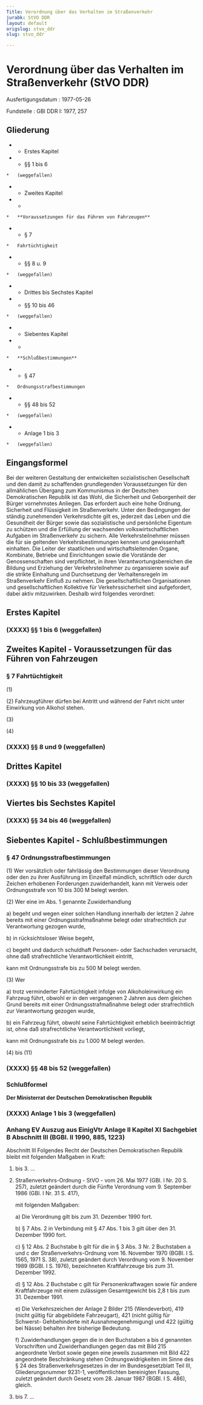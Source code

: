 ```yaml
---
Title: Verordnung über das Verhalten im Straßenverkehr
jurabk: StVO DDR
layout: default
origslug: stvo_ddr
slug: stvo_ddr

---
```


# Verordnung über das Verhalten im Straßenverkehr (StVO DDR)

Ausfertigungsdatum
:   1977-05-26

Fundstelle
:   GBl DDR I: 1977, 257



## Gliederung


*    *   Erstes Kapitel


*    *   §§ 1 bis 6

    *   (weggefallen)


*    *   Zweites Kapitel


*    *
    *   **Voraussetzungen für das Führen von Fahrzeugen**


*    *   § 7

    *   Fahrtüchtigkeit


*    *   §§ 8 u. 9

    *   (weggefallen)


*    *   Drittes bis Sechstes Kapitel


*    *   §§ 10 bis 46

    *   (weggefallen)


*    *   Siebentes Kapitel


*    *
    *   **Schlußbestimmungen**


*    *   § 47

    *   Ordnungsstrafbestimmungen


*    *   §§ 48 bis 52

    *   (weggefallen)


*    *   Anlage 1 bis 3

    *   (weggefallen)





## Eingangsformel

Bei der weiteren Gestaltung der entwickelten sozialistischen
Gesellschaft und den damit zu schaffenden grundlegenden
Voraussetzungen für den allmählichen Übergang zum Kommunismus in der
Deutschen Demokratischen Republik ist das Wohl, die Sicherheit und
Geborgenheit der Bürger vornehmstes Anliegen. Das erfordert auch eine
hohe Ordnung, Sicherheit und Flüssigkeit im Straßenverkehr. Unter den
Bedingungen der ständig zunehmenden Verkehrsdichte gilt es, jederzeit
das Leben und die Gesundheit der Bürger sowie das sozialistische und
persönliche Eigentum zu schützen und die Erfüllung der wachsenden
volkswirtschaftlichen Aufgaben im Straßenverkehr zu sichern.
Alle Verkehrsteilnehmer müssen die für sie geltenden
Verkehrsbestimmungen kennen und gewissenhaft einhalten. Die Leiter der
staatlichen und wirtschaftsleitenden Organe, Kombinate, Betriebe und
Einrichtungen sowie die Vorstände der Genossenschaften sind
verpflichtet, in ihren Verantwortungsbereichen die Bildung und
Erziehung der Verkehrsteilnehmer zu organisieren sowie auf die strikte
Einhaltung und Durchsetzung der Verhaltensregeln im Straßenverkehr
Einfluß zu nehmen. Die gesellschaftlichen Organisationen und
gesellschaftlichen Kollektive für Verkehrssicherheit sind
aufgefordert, dabei aktiv mitzuwirken.
Deshalb wird folgendes verordnet:


## Erstes Kapitel



### (XXXX) §§ 1 bis 6 (weggefallen)



## Zweites Kapitel - Voraussetzungen für das Führen von Fahrzeugen



### § 7 Fahrtüchtigkeit

(1)

(2) Fahrzeugführer dürfen bei Antritt und während der Fahrt nicht
unter Einwirkung von Alkohol stehen.

(3)

(4)


### (XXXX) §§ 8 und 9 (weggefallen)



## Drittes Kapitel



### (XXXX) §§ 10 bis 33 (weggefallen)



## Viertes bis Sechstes Kapitel



### (XXXX) §§ 34 bis 46 (weggefallen)



## Siebentes Kapitel - Schlußbestimmungen



### § 47 Ordnungsstrafbestimmungen

(1) Wer vorsätzlich oder fahrlässig den Bestimmungen dieser Verordnung
oder den zu ihrer Ausführung im Einzelfall mündlich, schriftlich oder
durch Zeichen erhobenen Forderungen zuwiderhandelt, kann mit Verweis
oder Ordnungsstrafe von 10 bis 300 M belegt werden.

(2) Wer eine im Abs. 1 genannte Zuwiderhandlung

a)  begeht und wegen einer solchen Handlung innerhalb der letzten 2 Jahre
    bereits mit einer Ordnungsstrafmaßnahme belegt oder strafrechtlich zur
    Verantwortung gezogen wurde,


b)  in rücksichtsloser Weise begeht,


c)  begeht und dadurch schuldhaft Personen- oder Sachschaden verursacht,
    ohne daß strafrechtliche Verantwortlichkeit eintritt,



kann mit Ordnungsstrafe bis zu 500 M belegt werden.

(3) Wer

a)  trotz verminderter Fahrtüchtigkeit infolge von Alkoholeinwirkung ein
    Fahrzeug führt, obwohl er in den vergangenen 2 Jahren aus dem gleichen
    Grund bereits mit einer Ordnungsstrafmaßnahme belegt oder
    strafrechtlich zur Verantwortung gezogen wurde,


b)  ein Fahrzeug führt, obwohl seine Fahrtüchtigkeit erheblich
    beeinträchtigt ist, ohne daß strafrechtliche Verantwortlichkeit
    vorliegt,



kann mit Ordnungsstrafe bis zu 1.000 M belegt werden.

(4) bis (11)


### (XXXX) §§ 48 bis 52 (weggefallen)



### Schlußformel

**Der Ministerrat der Deutschen Demokratischen Republik**


### (XXXX) Anlage 1 bis 3 (weggefallen)



### Anhang EV Auszug aus EinigVtr Anlage II Kapitel XI Sachgebiet B Abschnitt III (BGBl. II 1990, 885, 1223)

Abschnitt III
Folgendes Recht der Deutschen Demokratischen Republik bleibt mit
folgenden Maßgaben in Kraft:

1.  bis 3. ...


4.  Straßenverkehrs-Ordnung - StVO - vom 26. Mai 1977 (GBl. I Nr. 20 S.
    257), zuletzt geändert durch die Fünfte Verordnung vom 9. September
    1986 (GBl. I Nr. 31 S. 417),

    mit folgenden Maßgaben:

    a)  Die Verordnung gilt bis zum 31. Dezember 1990 fort.


    b)  § 7 Abs. 2 in Verbindung mit § 47 Abs. 1 bis 3 gilt über den 31.
        Dezember 1990 fort.


    c)  § 12 Abs. 2 Buchstabe b gilt für die in § 3 Abs. 3 Nr. 2 Buchstaben a
        und c der Straßenverkehrs-Ordnung vom 16. November 1970 (BGBl. I S.
        1565, 1971 S. 38), zuletzt geändert durch Verordnung vom 9. November
        1989 (BGBl. I S. 1976), bezeichneten Kraftfahrzeuge bis zum 31.
        Dezember 1992.


    d)  § 12 Abs. 2 Buchstabe c gilt für Personenkraftwagen sowie für andere
        Kraftfahrzeuge mit einem zulässigen Gesamtgewicht bis 2,8 t bis zum
        31\. Dezember 1991.


    e)  Die Verkehrszeichen der Anlage 2 Bilder 215 (Wendeverbot), 419 (nicht
        gültig für abgebildete Fahrzeugart), 421 (nicht gültig für Schwerst-
        Gehbehinderte mit Ausnahmegenehmigung) und 422 (gültig bei Nässe)
        behalten ihre bisherige Bedeutung.


    f)  Zuwiderhandlungen gegen die in den Buchstaben a bis d genannten
        Vorschriften und Zuwiderhandlungen gegen das mit Bild 215 angeordnete
        Verbot sowie gegen eine jeweils zusammen mit Bild 422 angeordnete
        Beschränkung stehen Ordnungswidrigkeiten im Sinne des § 24 des
        Straßenverkehrsgesetzes in der im Bundesgesetzblatt Teil III,
        Gliederungsnummer 9231-1, veröffentlichten bereinigten Fassung,
        zuletzt geändert durch Gesetz vom 28. Januar 1987 (BGBl. I S. 486),
        gleich.





5.  bis 7. ...




